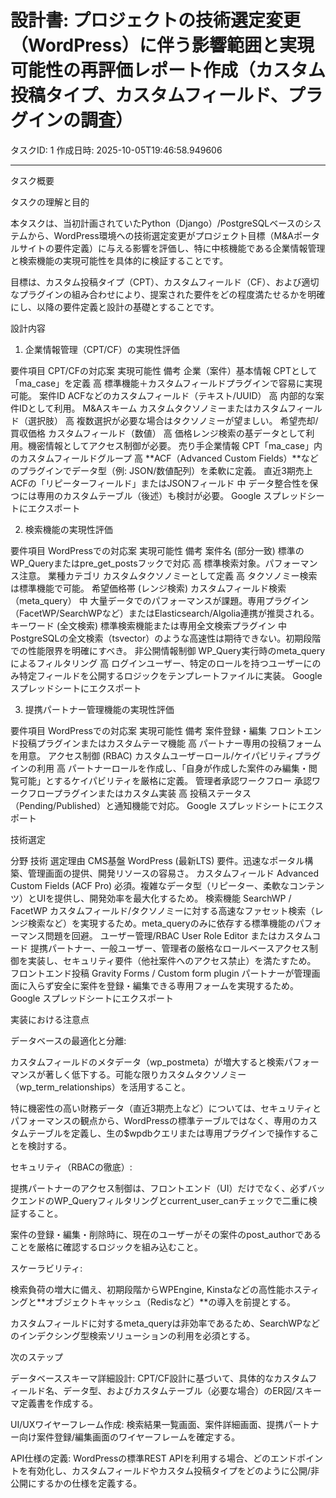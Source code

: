 # 設計書: プロジェクトの技術選定変更（WordPress）に伴う影響範囲と実現可能性の再評価レポート作成（カスタム投稿タイプ、カスタムフィールド、プラグインの調査）

タスクID: 1
作成日時: 2025-10-05T19:46:58.949606

---

タスク概要

タスクの理解と目的

本タスクは、当初計画されていたPython（Django）/PostgreSQLベースのシステムから、WordPress環境への技術選定変更がプロジェクト目標（M&Aポータルサイトの要件定義）に与える影響を評価し、特に中核機能である企業情報管理と検索機能の実現可能性を具体的に検証することです。

目標は、カスタム投稿タイプ（CPT）、カスタムフィールド（CF）、および適切なプラグインの組み合わせにより、提案された要件をどの程度満たせるかを明確にし、以降の要件定義と設計の基礎とすることです。

設計内容

1. 企業情報管理（CPT/CF）の実現性評価

要件項目	CPT/CFの対応案	実現可能性	備考
企業（案件）基本情報	CPTとして「ma_case」を定義	高	標準機能＋カスタムフィールドプラグインで容易に実現可能。
案件ID	ACFなどのカスタムフィールド（テキスト/UUID）	高	内部的な案件IDとして利用。
M&Aスキーム	カスタムタクソノミーまたはカスタムフィールド（選択肢）	高	複数選択が必要な場合はタクソノミーが望ましい。
希望売却/買収価格	カスタムフィールド（数値）	高	価格レンジ検索の基データとして利用。機密情報としてアクセス制御が必要。
売り手企業情報	CPT「ma_case」内のカスタムフィールドグループ	高	**ACF（Advanced Custom Fields）**などのプラグインでデータ型（例: JSON/数値配列）を柔軟に定義。
直近3期売上	ACFの「リピーターフィールド」またはJSONフィールド	中	データ整合性を保つには専用のカスタムテーブル（後述）も検討が必要。
Google スプレッドシートにエクスポート

2. 検索機能の実現性評価

要件項目	WordPressでの対応案	実現可能性	備考
案件名 (部分一致)	標準のWP_Queryまたはpre_get_postsフックで対応	高	標準検索対象。パフォーマンス注意。
業種カテゴリ	カスタムタクソノミーとして定義	高	タクソノミー検索は標準機能で可能。
希望価格帯 (レンジ検索)	カスタムフィールド検索（meta_query）	中	大量データでのパフォーマンスが課題。専用プラグイン（FacetWP/SearchWPなど）またはElasticsearch/Algolia連携が推奨される。
キーワード (全文検索)	標準検索機能または専用全文検索プラグイン	中	PostgreSQLの全文検索（tsvector）のような高速性は期待できない。初期段階での性能限界を明確にすべき。
非公開情報制御	WP_Query実行時のmeta_queryによるフィルタリング	高	ログインユーザー、特定のロールを持つユーザーにのみ特定フィールドを公開するロジックをテンプレートファイルに実装。
Google スプレッドシートにエクスポート

3. 提携パートナー管理機能の実現性評価

要件項目	WordPressでの対応案	実現可能性	備考
案件登録・編集	フロントエンド投稿プラグインまたはカスタムテーマ機能	高	パートナー専用の投稿フォームを用意。
アクセス制御 (RBAC)	カスタムユーザーロール/ケイパビリティプラグインの利用	高	パートナーロールを作成し、「自身が作成した案件のみ編集・閲覧可能」とするケイパビリティを厳格に定義。
管理者承認ワークフロー	承認ワークフロープラグインまたはカスタム実装	高	投稿ステータス（Pending/Published）と通知機能で対応。
Google スプレッドシートにエクスポート

技術選定

分野	技術	選定理由
CMS基盤	WordPress (最新LTS)	要件。迅速なポータル構築、管理画面の提供、開発リソースの容易さ。
カスタムフィールド	Advanced Custom Fields (ACF Pro)	必須。複雑なデータ型（リピーター、柔軟なコンテンツ）とUIを提供し、開発効率を最大化するため。
検索機能	SearchWP / FacetWP	カスタムフィールド/タクソノミーに対する高速なファセット検索（レンジ検索など）を実現するため。meta_queryのみに依存する標準機能のパフォーマンス問題を回避。
ユーザー管理/RBAC	User Role Editor またはカスタムコード	提携パートナー、一般ユーザー、管理者の厳格なロールベースアクセス制御を実装し、セキュリティ要件（他社案件へのアクセス禁止）を満たすため。
フロントエンド投稿	Gravity Forms / Custom form plugin	パートナーが管理画面に入らず安全に案件を登録・編集できる専用フォームを実現するため。
Google スプレッドシートにエクスポート

実装における注意点

データベースの最適化と分離:

カスタムフィールドのメタデータ（wp_postmeta）が増大すると検索パフォーマンスが著しく低下する。可能な限りカスタムタクソノミー（wp_term_relationships）を活用すること。

特に機密性の高い財務データ（直近3期売上など）については、セキュリティとパフォーマンスの観点から、WordPressの標準テーブルではなく、専用のカスタムテーブルを定義し、生の$wpdbクエリまたは専用プラグインで操作することを検討する。

セキュリティ（RBACの徹底）:

提携パートナーのアクセス制御は、フロントエンド（UI）だけでなく、必ずバックエンドのWP_Queryフィルタリングとcurrent_user_canチェックで二重に検証すること。

案件の登録・編集・削除時に、現在のユーザーがその案件のpost_authorであることを厳格に確認するロジックを組み込むこと。

スケーラビリティ:

検索負荷の増大に備え、初期段階からWPEngine, Kinstaなどの高性能ホスティングと**オブジェクトキャッシュ（Redisなど）**の導入を前提とする。

カスタムフィールドに対するmeta_queryは非効率であるため、SearchWPなどのインデクシング型検索ソリューションの利用を必須とする。

次のステップ

データベーススキーマ詳細設計: CPT/CF設計に基づいて、具体的なカスタムフィールド名、データ型、およびカスタムテーブル（必要な場合）のER図/スキーマ定義書を作成する。

UI/UXワイヤーフレーム作成: 検索結果一覧画面、案件詳細画面、提携パートナー向け案件登録/編集画面のワイヤーフレームを確定する。

API仕様の定義: WordPressの標準REST APIを利用する場合、どのエンドポイントを有効化し、カスタムフィールドやカスタム投稿タイプをどのように公開/非公開にするかの仕様を定義する。